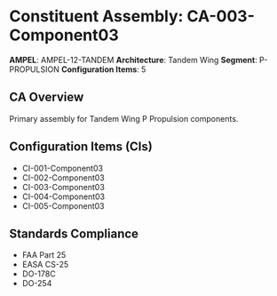 # Constituent Assembly: CA-003-Component03

**AMPEL**: AMPEL-12-TANDEM
**Architecture**: Tandem Wing
**Segment**: P-PROPULSION
**Configuration Items**: 5

## CA Overview
Primary assembly for Tandem Wing P Propulsion components.

## Configuration Items (CIs)
- CI-001-Component03
- CI-002-Component03
- CI-003-Component03
- CI-004-Component03
- CI-005-Component03

## Standards Compliance
- FAA Part 25
- EASA CS-25
- DO-178C
- DO-254
